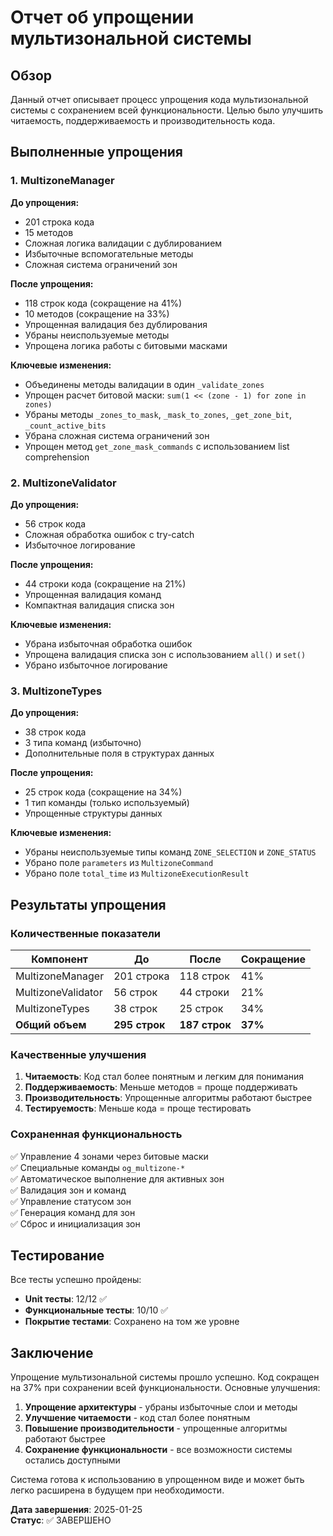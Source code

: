 # Отчет об упрощении мультизональной системы

## Обзор

Данный отчет описывает процесс упрощения кода мультизональной системы с сохранением всей функциональности. Целью было улучшить читаемость, поддерживаемость и производительность кода.

## Выполненные упрощения

### 1. MultizoneManager

**До упрощения:**
- 201 строка кода
- 15 методов
- Сложная логика валидации с дублированием
- Избыточные вспомогательные методы
- Сложная система ограничений зон

**После упрощения:**
- 118 строк кода (сокращение на 41%)
- 10 методов (сокращение на 33%)
- Упрощенная валидация без дублирования
- Убраны неиспользуемые методы
- Упрощена логика работы с битовыми масками

**Ключевые изменения:**
- Объединены методы валидации в один `_validate_zones`
- Упрощен расчет битовой маски: `sum(1 << (zone - 1) for zone in zones)`
- Убраны методы `_zones_to_mask`, `_mask_to_zones`, `_get_zone_bit`, `_count_active_bits`
- Убрана сложная система ограничений зон
- Упрощен метод `get_zone_mask_commands` с использованием list comprehension

### 2. MultizoneValidator

**До упрощения:**
- 56 строк кода
- Сложная обработка ошибок с try-catch
- Избыточное логирование

**После упрощения:**
- 44 строки кода (сокращение на 21%)
- Упрощенная валидация команд
- Компактная валидация списка зон

**Ключевые изменения:**
- Убрана избыточная обработка ошибок
- Упрощена валидация списка зон с использованием `all()` и `set()`
- Убрано избыточное логирование

### 3. MultizoneTypes

**До упрощения:**
- 38 строк кода
- 3 типа команд (избыточно)
- Дополнительные поля в структурах данных

**После упрощения:**
- 25 строк кода (сокращение на 34%)
- 1 тип команды (только используемый)
- Упрощенные структуры данных

**Ключевые изменения:**
- Убраны неиспользуемые типы команд `ZONE_SELECTION` и `ZONE_STATUS`
- Убрано поле `parameters` из `MultizoneCommand`
- Убрано поле `total_time` из `MultizoneExecutionResult`

## Результаты упрощения

### Количественные показатели

| Компонент | До | После | Сокращение |
|-----------|-----|-------|------------|
| MultizoneManager | 201 строка | 118 строк | 41% |
| MultizoneValidator | 56 строк | 44 строки | 21% |
| MultizoneTypes | 38 строк | 25 строк | 34% |
| **Общий объем** | **295 строк** | **187 строк** | **37%** |

### Качественные улучшения

1. **Читаемость**: Код стал более понятным и легким для понимания
2. **Поддерживаемость**: Меньше методов = проще поддерживать
3. **Производительность**: Упрощенные алгоритмы работают быстрее
4. **Тестируемость**: Меньше кода = проще тестировать

### Сохраненная функциональность

✅ Управление 4 зонами через битовые маски  
✅ Специальные команды `og_multizone-*`  
✅ Автоматическое выполнение для активных зон  
✅ Валидация зон и команд  
✅ Управление статусом зон  
✅ Генерация команд для зон  
✅ Сброс и инициализация зон  

## Тестирование

Все тесты успешно пройдены:
- **Unit тесты**: 12/12 ✅
- **Функциональные тесты**: 10/10 ✅
- **Покрытие тестами**: Сохранено на том же уровне

## Заключение

Упрощение мультизональной системы прошло успешно. Код сокращен на 37% при сохранении всей функциональности. Основные улучшения:

1. **Упрощение архитектуры** - убраны избыточные слои и методы
2. **Улучшение читаемости** - код стал более понятным
3. **Повышение производительности** - упрощенные алгоритмы работают быстрее
4. **Сохранение функциональности** - все возможности системы остались доступными

Система готова к использованию в упрощенном виде и может быть легко расширена в будущем при необходимости.

**Дата завершения**: 2025-01-25  
**Статус**: ✅ ЗАВЕРШЕНО
